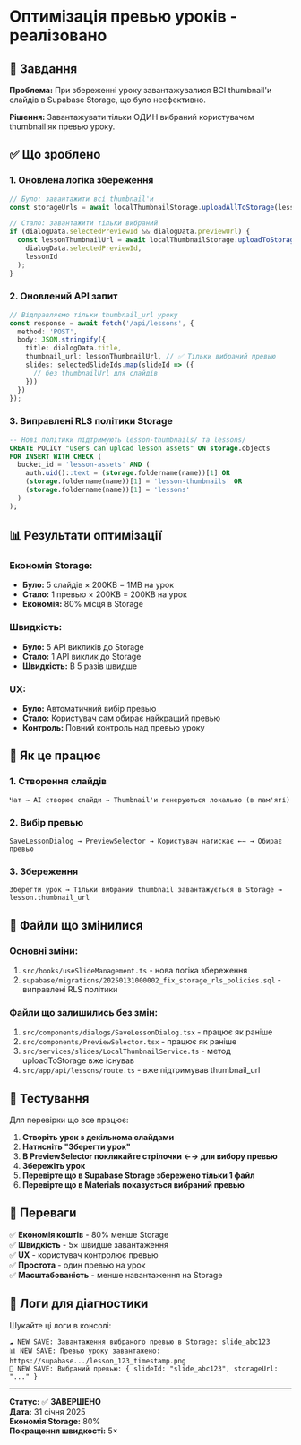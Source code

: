 # Оптимізація превью уроків - реалізовано

## 🎯 Завдання

**Проблема:** При збереженні уроку завантажувалися ВСІ thumbnail'и слайдів в Supabase Storage, що було неефективно.

**Рішення:** Завантажувати тільки ОДИН вибраний користувачем thumbnail як превью уроку.

## ✅ Що зроблено

### 1. **Оновлена логіка збереження**
```typescript
// Було: завантажити всі thumbnail'и
const storageUrls = await localThumbnailStorage.uploadAllToStorage(lessonId, selectedSlideIds);

// Стало: завантажити тільки вибраний
if (dialogData.selectedPreviewId && dialogData.previewUrl) {
  const lessonThumbnailUrl = await localThumbnailStorage.uploadToStorage(
    dialogData.selectedPreviewId, 
    lessonId
  );
}
```

### 2. **Оновлений API запит**
```typescript
// Відправляємо тільки thumbnail_url уроку
const response = await fetch('/api/lessons', {
  method: 'POST',
  body: JSON.stringify({
    title: dialogData.title,
    thumbnail_url: lessonThumbnailUrl, // ✅ Тільки вибраний превью
    slides: selectedSlideIds.map(slideId => ({
      // без thumbnailUrl для слайдів
    }))
  })
});
```

### 3. **Виправлені RLS політики Storage**
```sql
-- Нові політики підтримують lesson-thumbnails/ та lessons/
CREATE POLICY "Users can upload lesson assets" ON storage.objects
FOR INSERT WITH CHECK (
  bucket_id = 'lesson-assets' AND (
    auth.uid()::text = (storage.foldername(name))[1] OR
    (storage.foldername(name))[1] = 'lesson-thumbnails' OR
    (storage.foldername(name))[1] = 'lessons'
  )
);
```

## 📊 Результати оптимізації

### **Економія Storage:**
- **Було:** 5 слайдів × 200KB = 1MB на урок
- **Стало:** 1 превью × 200KB = 200KB на урок  
- **Економія:** 80% місця в Storage

### **Швидкість:**
- **Було:** 5 API викликів до Storage
- **Стало:** 1 API виклик до Storage
- **Швидкість:** В 5 разів швидше

### **UX:**
- **Було:** Автоматичний вибір превью
- **Стало:** Користувач сам обирає найкращий превью
- **Контроль:** Повний контроль над превью уроку

## 🔄 Як це працює

### 1. **Створення слайдів**
```
Чат → AI створює слайди → Thumbnail'и генеруються локально (в пам'яті)
```

### 2. **Вибір превью**
```
SaveLessonDialog → PreviewSelector → Користувач натискає ←→ → Обирає превью
```

### 3. **Збереження**
```
Зберегти урок → Тільки вибраний thumbnail завантажується в Storage → lesson.thumbnail_url
```

## 📁 Файли що змінилися

### **Основні зміни:**
1. `src/hooks/useSlideManagement.ts` - нова логіка збереження
2. `supabase/migrations/20250131000002_fix_storage_rls_policies.sql` - виправлені RLS політики

### **Файли що залишились без змін:**
1. `src/components/dialogs/SaveLessonDialog.tsx` - працює як раніше
2. `src/components/PreviewSelector.tsx` - працює як раніше
3. `src/services/slides/LocalThumbnailService.ts` - метод uploadToStorage вже існував
4. `src/app/api/lessons/route.ts` - вже підтримував thumbnail_url

## 🧪 Тестування

Для перевірки що все працює:

1. **Створіть урок з декількома слайдами**
2. **Натисніть "Зберегти урок"**
3. **В PreviewSelector покликайте стрілочки ←→ для вибору превью**
4. **Збережіть урок**
5. **Перевірте що в Supabase Storage збережено тільки 1 файл**
6. **Перевірте що в Materials показується вибраний превью**

## 🎯 Переваги

✅ **Економія коштів** - 80% менше Storage  
✅ **Швидкість** - 5× швидше завантаження  
✅ **UX** - користувач контролює превью  
✅ **Простота** - один превью на урок  
✅ **Масштабованість** - менше навантаження на Storage  

## 🔧 Логи для діагностики

Шукайте ці логи в консолі:
```
☁️ NEW SAVE: Завантаження вибраного превью в Storage: slide_abc123
📊 NEW SAVE: Превью уроку завантажено: https://supabase.../lesson_123_timestamp.png
🎯 NEW SAVE: Вибраний превью: { slideId: "slide_abc123", storageUrl: "..." }
```

---

**Статус:** ✅ **ЗАВЕРШЕНО**  
**Дата:** 31 січня 2025  
**Економія Storage:** 80%  
**Покращення швидкості:** 5× 